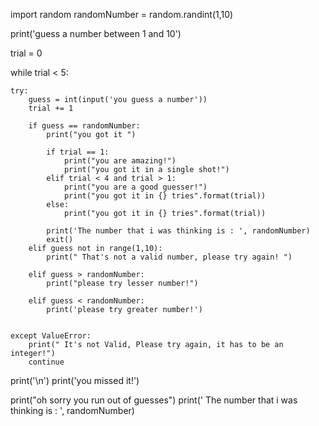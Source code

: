 import random
randomNumber = random.randint(1,10)

print('guess a number between 1 and 10')

trial = 0

while trial < 5:

    try:
        guess = int(input('you guess a number'))
        trial += 1

        if guess == randomNumber:
            print("you got it ")

            if trial == 1:
                print("you are amazing!")
                print("you got it in a single shot!")
            elif trial < 4 and trial > 1:
                print("you are a good guesser!")
                print("you got it in {} tries".format(trial))
            else:
                print("you got it in {} tries".format(trial))

            print('The number that i was thinking is : ', randomNumber)
            exit()
        elif guess not in range(1,10):
            print(" That's not a valid number, please try again! ")

        elif guess > randomNumber:
            print("please try lesser number!")

        elif guess < randomNumber:
            print('please try greater number!')

       
    except ValueError:
        print(" It's not Valid, Please try again, it has to be an integer!")
        continue

print('\n')
print('you missed it!')

print("oh sorry you run out of guesses")
print(' The number that i was thinking is : ', randomNumber)


























